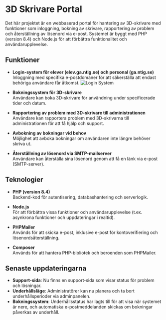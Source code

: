 # 3D Skrivare Portal

Det här projektet är en webbaserad portal för hantering av 3D-skrivare med funktioner som inloggning, bokning av skrivare, rapportering av problem och återställning av lösenord via e-post. Systemet är byggt med PHP (version 8.4) och Node.js för att förbättra funktionalitet och användarupplevelse.

## Funktioner

- **Login-system för elever (elev.ga.ntig.se) och personal (ga.ntig.se)**  
  Inloggning med specifika e-postdomäner för att säkerställa att endast behöriga användare får åtkomst.
  ![Login System](https://github.com/siamkarl/nti3dskrivare/blob/main/scrnli_FagHJ0bnDhb16U.png)

- **Bokningssystem för 3D-skrivare**  
  Användare kan boka 3D-skrivare för användning under specificerade tider och datum.
  
- **Rapportering av problem med 3D-skrivare till administrationen**  
  Användare kan rapportera problem med 3D-skrivarna till administrationen för att få hjälp och support.
  
- **Avbokning av bokningar vid behov**  
  Möjlighet att avboka bokningar om användaren inte längre behöver skriva ut.

- **Återställning av lösenord via SMTP-mailserver**  
  Användare kan återställa sina lösenord genom att få en länk via e-post (SMTP-server).

## Teknologier

- **PHP (version 8.4)**  
  Backend-kod för autentisering, databashantering och serverlogik.
  
- **Node.js**  
  För att förbättra vissa funktioner och användarupplevelse (t.ex. asynkrona funktioner och uppdateringar i realtid).
  
- **PHPMailer**  
  Används för att skicka e-post, inklusive e-post för kontoverifiering och lösenordsåterställning.

- **Composer**  
  Används för att hantera PHP-bibliotek och beroenden som PHPMailer.

## Senaste uppdateringarna
- **Support-sida**: Nu finns en support-sida som visar status för problem och lösningar.
- **Underhållsläge**: Administratörer kan nu planera och ta bort underhållsperioder via adminpanelen.
- **Bokningssystem**: Underhållsstatus har lagts till för att visa när systemet är nere, och automatiska e-postmeddelanden skickas om bokningar påverkas av underhåll.
